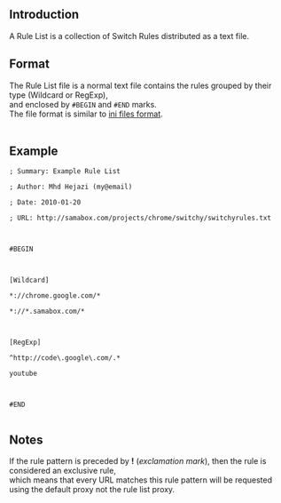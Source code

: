 ## Introduction ##
A Rule List is a collection of Switch Rules distributed as a text file.

## Format ##
The Rule List file is a normal text file contains the rules grouped by their type (Wildcard or RegExp),<br>
and enclosed by <code>#BEGIN</code> and <code>#END</code> marks.<br>
The file format is similar to <a href='http://en.wikipedia.org/wiki/INI_file'>ini files format</a>.<br>
<br>
<h2>Example</h2>
<pre><code>; Summary: Example Rule List<br>
; Author: Mhd Hejazi (my@email)<br>
; Date: 2010-01-20<br>
; URL: http://samabox.com/projects/chrome/switchy/switchyrules.txt<br>
<br>
#BEGIN<br>
<br>
[Wildcard]<br>
*://chrome.google.com/*<br>
*://*.samabox.com/*<br>
<br>
[RegExp]<br>
^http://code\.google\.com/.*<br>
youtube<br>
<br>
#END<br>
</code></pre>

<h2>Notes</h2>
If the rule pattern is preceded by <b>!</b> (<i>exclamation mark</i>), then the rule is considered an exclusive rule,<br>
which means that every URL matches this rule pattern will be requested using the default proxy not the rule list proxy.